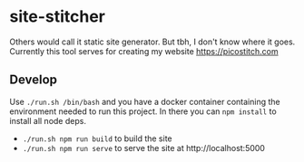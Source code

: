 # site-stitcher

Others would call it static site generator.
But tbh, I don't know where it goes. 
Currently this tool serves for creating my website https://picostitch.com

## Develop

Use `./run.sh /bin/bash` and you have a docker container containing the environment needed
to run this project. In there you can `npm install` to install all node deps.

- `./run.sh npm run build` to build the site
- `./run.sh npm run serve` to serve the site at http://localhost:5000
